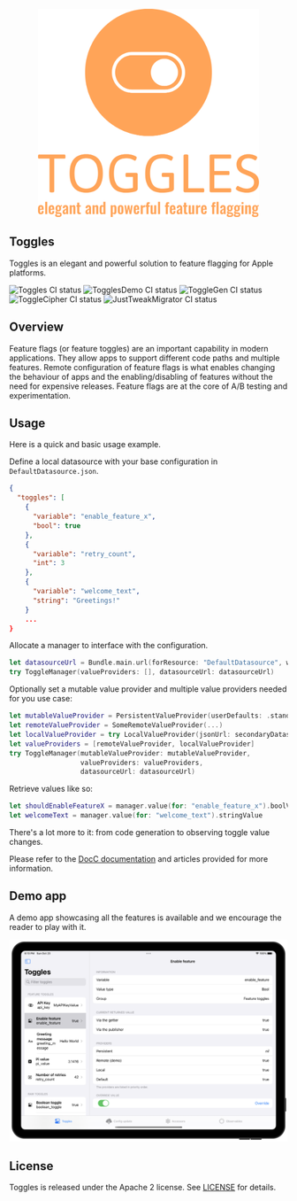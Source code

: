 <p align="center">
<img src="Resources/logo-no-background.png" width="400" height="376" />
</p>

## Toggles

Toggles is an elegant and powerful solution to feature flagging for Apple platforms.

![Toggles CI status](https://github.com/TogglesPlatform/Toggles/actions/workflows/run-tests-Toggles.yml/badge.svg)
![TogglesDemo CI status](https://github.com/TogglesPlatform/Toggles/actions/workflows/build-TogglesDemo.yml/badge.svg)
![ToggleGen CI status](https://github.com/TogglesPlatform/Toggles/actions/workflows/run-tests-ToggleGen.yml/badge.svg)
![ToggleCipher CI status](https://github.com/TogglesPlatform/Toggles/actions/workflows/run-tests-ToggleCipher.yml/badge.svg)
![JustTweakMigrator CI status](https://github.com/TogglesPlatform/Toggles/actions/workflows/run-tests-JustTweakMigrator.yml/badge.svg)


## Overview

Feature flags (or feature toggles) are an important capability in modern applications. They allow apps to support different code paths and multiple features. Remote configuration of feature flags is what enables changing the behaviour of apps and the enabling/disabling of features without the need for expensive releases.
Feature flags are at the core of A/B testing and experimentation.

## Usage

Here is a quick and basic usage example.

Define a local datasource with your base configuration in `DefaultDatasource.json`.


```json
{
  "toggles": [
    {
      "variable": "enable_feature_x",
      "bool": true
    },
    {
      "variable": "retry_count",
      "int": 3
    },
    {
      "variable": "welcome_text",
      "string": "Greetings!"
    }
    ...
}
```

Allocate a manager to interface with the configuration.

```swift
let datasourceUrl = Bundle.main.url(forResource: "DefaultDatasource", withExtension: "json")!
try ToggleManager(valueProviders: [], datasourceUrl: datasourceUrl)
```

Optionally set a mutable value provider and multiple value providers needed for you use case: 

```swift
let mutableValueProvider = PersistentValueProvider(userDefaults: .standard)
let remoteValueProvider = SomeRemoteValueProvider(...)
let localValueProvider = try LocalValueProvider(jsonUrl: secondaryDatasourceUrl)
let valueProviders = [remoteValueProvider, localValueProvider]
try ToggleManager(mutableValueProvider: mutableValueProvider,
                  valueProviders: valueProviders,
                  datasourceUrl: datasourceUrl)
```

Retrieve values like so:

```swift
let shouldEnableFeatureX = manager.value(for: "enable_feature_x").boolValue
let welcomeText = manager.value(for: "welcome_text").stringValue
```

There's a lot more to it: from code generation to observing toggle value changes.

Please refer to the [DocC documentation](https://albertodebortoli.github.io/Toggles/documentation/toggles/) and articles provided for more information.

## Demo app

A demo app showcasing all the features is available and we encourage the reader to play with it. 

![Toggles view in Demo app](Sources/Toggles.docc/Resources/DemoApp_iPad.png)


## License

Toggles is released under the Apache 2 license. See [LICENSE](LICENSE) for details.
